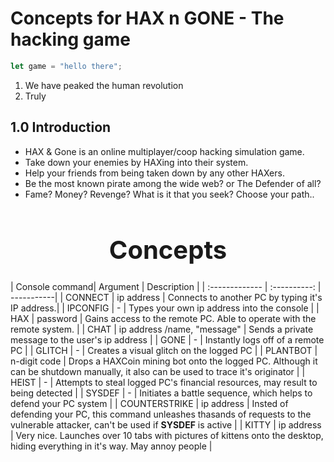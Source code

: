# Concepts for HAX n GONE - The hacking game

```javascript
let game = "hello there";
```
1. We have peaked the human revolution
2. Truly

## 1.0 **Introduction**
- HAX & Gone is an online multiplayer/coop hacking simulation game. 
- Take down your enemies by HAXing into their system.
- Help your friends from being taken down by any other HAXers.
- Be the most known pirate among the wide web? or The Defender of all?
- Fame? Money? Revenge? What is it that you seek? Choose your path..

**<h1 style="text-align:center; font-size:40px;">Concepts</h1>**
| Console command| Argument  | Description     |
| :------------- | :----------: | -----------|
|  CONNECT | ip address | Connects to another PC by typing it's IP address.|
| IPCONFIG   | - | Types your own ip address into the console |
| HAX   | password | Gains access to the remote PC. Able to operate with the remote system. |
| CHAT  | ip address /name, "message" | Sends a private message to the user's ip address |
| GONE  | - | Instantly logs off of a remote PC |
| GLITCH | - | Creates a visual glitch on the logged PC |
| PLANTBOT | n-digit code | Drops a HAXCoin mining bot onto the logged PC. Although it can be shutdown manually, it also can be used to trace it's originator |
| HEIST | - | Attempts to steal logged PC's financial resources, may result to being detected |
| SYSDEF | - | Initiates a battle sequence, which helps to defend your PC system |
| COUNTERSTRIKE | ip address | Insted of defending your PC, this command unleashes thasands of requests to the vulnerable attacker, can't be used if **SYSDEF** is active |
| KITTY | ip address | Very nice. Launches over 10 tabs with pictures of kittens onto the desktop, hiding everything in it's way. May annoy people |